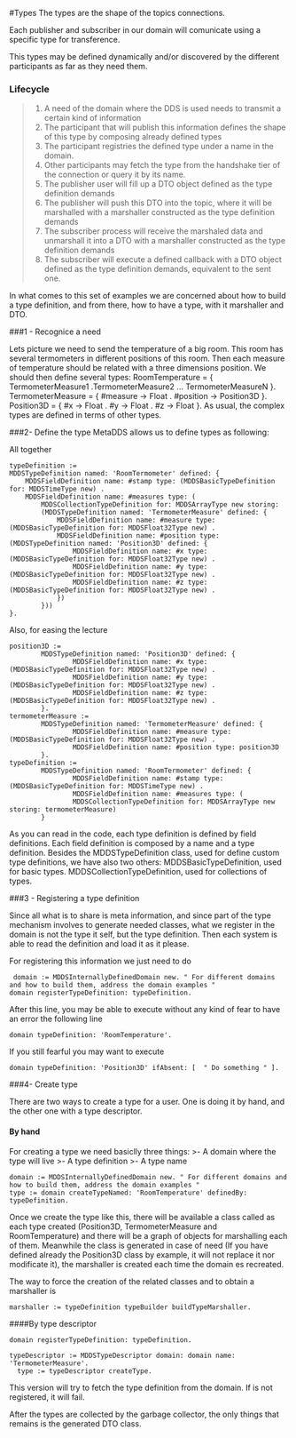 #Types
 The types are the shape of the topics connections.
 
Each publisher and subscriber in our domain will comunicate using a specific type for transference. 

This types may be defined dynamically and/or discovered by the different participants as far as they need them. 

### Lifecycle

> 1. A need of the domain where the DDS is used needs to transmit a certain kind of information
> 2. The participant that will publish this information defines the shape of this type by composing already defined types
> 3. The participant registries the defined type under a name in the domain.
> 4.  Other participants may fetch the type from the handshake tier of the connection or query it by its name.
> 5. The publisher user will fill up a DTO object defined as the type definition demands
> 6. The publisher will push this DTO into the topic, where it will be marshalled with a marshaller constructed as the type definition demands
> 7. The subscriber process will receive the marshaled data and unmarshall it into a DTO with a marshaller constructed as the type definition demands
> 8. The subscriber will execute a defined callback with  a DTO object defined as the type definition demands, equivalent to the sent one. 

In what comes to this set of examples we are concerned about how to build a type definition, and from there, how to have a type, with it marshaller and DTO.

###1 -  Recognice a need

Lets picture we need to send the temperature of a big room. This room has several termometers in different positions of this room. 
	Then each measure of temperature should be related with a three dimensions position.
	We should then define several types:
	RoomTemperature = { TermometerMeasure1 .TermometerMeasure2 ... TermometerMeasureN }.
	TermometerMeasure = { #measure -> Float . #position -> Position3D }.
	Position3D = { #x ->  Float . #y -> Float . #z -> Float }.
	As usual, the complex types are defined in terms of other types.
	
###2-	Define the type 
MetaDDS allows us to define types as following:
	
All together
	
	typeDefinition :=
	MDDSTypeDefinition named: 'RoomTermometer' defined: { 
		MDDSFieldDefinition name: #stamp type: (MDDSBasicTypeDefinition for: MDDSTimeType new) .
		MDDSFieldDefinition name: #measures type: (
			MDDSCollectionTypeDefinition for: MDDSArrayType new storing: 
			(MDDSTypeDefinition named: 'TermometerMeasure' defined: { 
				MDDSFieldDefinition name: #measure type: (MDDSBasicTypeDefinition for: MDDSFloat32Type new) .
				MDDSFieldDefinition name: #position type: (MDDSTypeDefinition named: 'Position3D' defined: { 
					MDDSFieldDefinition name: #x type: (MDDSBasicTypeDefinition for: MDDSFloat32Type new) .
					MDDSFieldDefinition name: #y type: (MDDSBasicTypeDefinition for: MDDSFloat32Type new) .
					MDDSFieldDefinition name: #z type: (MDDSBasicTypeDefinition for: MDDSFloat32Type new) .
				})
			}))
	}.
	
Also, for easing the lecture 
	
	position3D := 
			MDDSTypeDefinition named: 'Position3D' defined: { 
					MDDSFieldDefinition name: #x type: (MDDSBasicTypeDefinition for: MDDSFloat32Type new) .
					MDDSFieldDefinition name: #y type: (MDDSBasicTypeDefinition for: MDDSFloat32Type new) .
					MDDSFieldDefinition name: #z type: (MDDSBasicTypeDefinition for: MDDSFloat32Type new) .
			}.	
	termometerMeasure := 
			MDDSTypeDefinition named: 'TermometerMeasure' defined: { 
					MDDSFieldDefinition name: #measure type: (MDDSBasicTypeDefinition for: MDDSFloat32Type new) .
					MDDSFieldDefinition name: #position type: position3D
			}.
	typeDefinition :=
			MDDSTypeDefinition named: 'RoomTermometer' defined: { 
					MDDSFieldDefinition name: #stamp type: (MDDSBasicTypeDefinition for: MDDSTimeType new) .
					MDDSFieldDefinition name: #measures type: (
					MDDSCollectionTypeDefinition for: MDDSArrayType new storing: termometerMeasure)
			}
	
	
	
As you can read in the code, each type definition is defined by field definitions. Each field definition is composed by a name and a type definition.
	Besides the MDDSTypeDefinition class, used for define custom type definitions, we have also two others:
	MDDSBasicTypeDefinition, used for basic types.
	MDDSCollectionTypeDefinition, used for collections of types.
	
###3 - Registering a type definition

   Since all what is to share is meta information, and since part of the type mechanism involves to generate needed classes, what we register in the domain is not the type it self, but the type definition. Then each system is able to read the definition and load it as it please.

   For registering this information we just need to do

	 domain := MDDSInternallyDefinedDomain new. " For different domains and how to build them, address the domain examples " 
    domain registerTypeDefinition: typeDefinition.

   After this line, you may be able to execute without any kind of fear to have an error the following line

    domain typeDefinition: 'RoomTemperature'.

  If you still fearful you may want to execute 

    domain typeDefinition: 'Position3D' ifAbsent: [  " Do something " ].

     

###4- Create type 

There are two ways to create a type for a user. One is doing it by hand, and the other one with a type descriptor.

#### By hand
For creating a type we need basiclly three things: 
		>- A domain where the type will live
		>- A type definition
		>- A type name
	
	domain := MDDSInternallyDefinedDomain new. " For different domains and how to build them, address the domain examples " 
	type := domain createTypeNamed: 'RoomTemperature' definedBy: typeDefinition.
	
	
Once we create the type like this, there will be available a class called as each type created (Position3D, TermometerMeasure and RoomTemperature) and there will be a graph of objects for marshalling each of them. 
	Meanwhile the class is generated in case of need (If you have defined already the Position3D class by example, it will not replace it nor modificate it), the marshaller is created each time the domain es recreated.
	
The way to force the creation of the related classes and to obtain a marshaller is
	
	marshaller := typeDefinition typeBuilder buildTypeMarshaller.

####By type descriptor 
  
	domain registerTypeDefinition: typeDefinition.
	
	typeDescriptor := MDDSTypeDescriptor domain: domain name: 'TermometerMeasure'.
      type := typeDescriptor createType.

  This version will try to fetch the type definition from the domain. If is not registered, it will fail. 
	
  After the types are collected by the garbage collector, the only things that remains is the generated DTO class.


